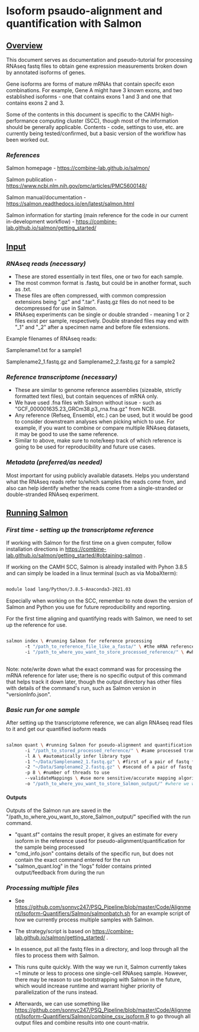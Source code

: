 # Isoform psaudo-alignment and quantification with Salmon

## <ins> Overview </ins>

This document serves as documentation and pseudo-tutorial for processing RNAseq fastq files to obtain gene expression measurements broken down by annotated isoforms of genes. 

Gene isoforms are forms of mature mRNAs that contain specifc exon combinations. For example, Gene A might have 3 known exons, and two established isoforms - one that contains exons 1 and 3 and one that contains exons 2 and 3. 

Some of the contents in this document is specific to the CAMH high-performance computing cluster (SCC), though most of the information should be generally applicable. Contents - code, settings to use, etc. are currently being tested/confirmed, but a basic version of the workflow has been worked out.

### *References*

Salmon homepage - https://combine-lab.github.io/salmon/

Salmon publication - https://www.ncbi.nlm.nih.gov/pmc/articles/PMC5600148/

Salmon manual/documentation - https://salmon.readthedocs.io/en/latest/salmon.html

Salmon information for starting (main reference for the code in our current in-development workflow) - https://combine-lab.github.io/salmon/getting_started/

## <ins> Input </ins>

### *RNAseq reads (necessary)*

* These are stored essentially in text files, one or two for each sample. 
* The most common format is .fastq, but could be in another format, such as .txt. 
* These files are often compressed, with common compression extensions being ".gz" and ".tar". Fastq.gz files do not need to be decompressed for use in Salmon. 
* RNAseq experiments can be single or double stranded - meaning 1 or 2 files exist per sample, respectively. Double stranded files may end with "_1" and "_2" after a specimen name and before file extensions. 

Example filenames of RNAseq reads:

Samplename1.txt for a sample1

Samplename2_1.fastq.gz and Samplename2_2.fastq.gz for a sample2

### *Reference transcriptome (necessary)*

* These are similar to genome reference assemblies (sizeable, strictly formatted text files), but contain sequences of mRNA only.
* We have used .fna files with Salmon without issue - such as "GCF_000001635.23_GRCm38.p3_rna.fna.gz" from NCBI.
* Any reference (Refseq, Ensembl, etc.) can be used, but it would be good to consider downstream analyses when picking which to use. For example, if you want to combine or compare multiple RNAseq datasets, it may be good to use the same reference.
* Similar to above, make sure to note/keep track of which reference is going to be used for reproducibility and future use cases.

### *Metadata (preferred/as needed)*

Most important for using publicly available datasets. Helps you understand what the RNAseq reads refer to/which samples the reads come from, and also can help identify whether the reads come from a single-stranded or double-stranded RNAseq experiment.

## <ins> Running Salmon </ins>

### *First time - setting up the transcriptome reference*

If working with Salmon for the first time on a given computer, follow installation directions in https://combine-lab.github.io/salmon/getting_started/#obtaining-salmon .

If working on the CAMH SCC, Salmon is already installed with Pyhon 3.8.5 and can simply be loaded in a linux terminal (such as via MobaXterm):

```bash {cmd}

module load lang/Python/3.8.5-Anaconda3-2021.03

```

Especially when working on the SCC, remember to note down the version of Salmon and Python you use for future reproducibility and reporting.

For the first time aligning and quantifying reads with Salmon, we need to set up the reference for use.

```bash {cmd}

salmon index \ #running Salmon for reference processing
       -t "/path_to_reference_file_like_a_fasta/" \ #the mRNA reference file, can be compressed
       -i "/path_to_where_you_want_to_store_processed_reference/" \ #where we want to store the processed transcriptome reference [1]
  
```

Note: note/write down what the exact command was for processing the mRNA reference for later use; there is no specific output of this command that helps track it down later, though the output directory has other files with details of the command's run, such as Salmon version in "versionInfo.json".

### *Basic run for one sample*

After setting up the transcriptome reference, we can align RNAseq read files to it and get our quantified isoform reads

```bash {cmd}

salmon quant \ #running Salmon for pseudo-alignment and quantification
       -i "/path_to_stored_processed_reference/" \ #same processed transcriptome path as above [1]
       -l A \ #automatically infer library type
       -1 "~/Data/Samplename2_1.fastq.gz" \ #first of a pair of fastq files for a sample
       -2 "~/Data/Samplename2_2.fastq.gz" \ #second of a pair of fastq files for a sample 
       -p 8 \ #number of threads to use
       --validateMappings \ #use more sensitive/accurate mapping algorithm
       -o "/path_to_where_you_want_to_store_Salmon_output/" #where we want to store the output of Salmon

```

#### Outputs

Outputs of the Salmon run are saved in the "/path_to_where_you_want_to_store_Salmon_output/" specified with the run command. 

* "quant.sf" contains the result proper, it gives an estimate for every isoform in the reference used for pseudo-alignment/quantification for the sample being processed
* "cmd_info.json" contains details of the specific run, but does not contain the exact command entered for the run
* "salmon_quant.log" in the "logs" folder contains printed output/feedback from during the run

### *Processing multiple files*

* See https://github.com/sonnyc247/PSQ_Pipeline/blob/master/Code/Alignment/Isoform-Quantifiers/Salmon/salmonbatch.sh for an example script of how we currently process multiple samples with Salmon.
* The strategy/script is based on https://combine-lab.github.io/salmon/getting_started/ . 
* In essence, put all the fastq files in a directory, and loop through all the files to process them with Salmon.
* This runs quite quickly. With the way we run it, Salmon currently takes ~1 minute or less to process one single-cell RNAseq sample. However, there may be reason to use bootstrapping with Salmon in the future, which would increase runtime and warrant higher priority of parallelization of the runs instead.
 
* Afterwards, we can use something like https://github.com/sonnyc247/PSQ_Pipeline/blob/master/Code/Alignment/Isoform-Quantifiers/Salmon/combine_csv_isoform.R to go through all output files and combine results into one count-matrix.
